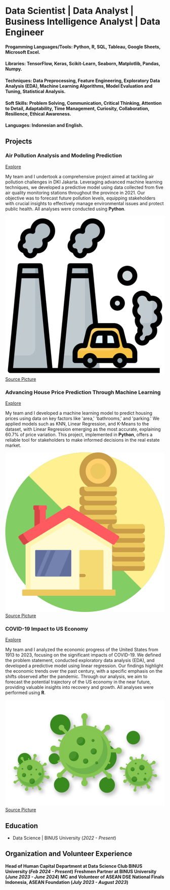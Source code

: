 # Data Scientist | Data Analyst | Business Intelligence Analyst | Data Engineer
#### Progamming Languages/Tools:  Python, R, SQL, Tableau, Google Sheets, Microsoft Excel.
#### Libraries: TensorFlow, Keras, Scikit-Learn, Seaborn, Matplotlib, Pandas, Numpy. 
#### Techniques: Data Preprocessing, Feature Engineering, Exploratory Data Analysis (EDA), Machine Learning Algorithms, Model Evaluation and Tuning, Statistical Analysis.
#### Soft Skills: Problem Solving, Communication, Critical Thinking, Attention to Detail, Adaptability, Time Management, Curiosity, Collaboration, Resilience, Ethical Awareness.
#### Languages: Indonesian and English.

## Projects
### Air Pollution Analysis and Modeling Prediction
[Explore](https://github.com/kimikayz/projects/tree/7a12d8916727133c3ccf783b9f22cb11cebea99b/Artificial%20Intelligence%20Project)

My team and I undertook a comprehensive project aimed at tackling air pollution challenges in DKI Jakarta. Leveraging advanced machine learning techniques, we developed a predictive model using data collected from five air quality monitoring stations throughout the province in 2021. Our objective was to forecast future pollution levels, equipping stakeholders with crucial insights to effectively manage environmental issues and protect public health. All analyses were conducted using **Python**.

![Pic 1](./air-pollution.png)
[Source Picture](https://www.freepik.com/icon/air-pollution_3432056)

### Advancing House Price Prediction Through Machine Learning
[Explore](https://github.com/kimikayz/projects/tree/7a12d8916727133c3ccf783b9f22cb11cebea99b/Machine%20Learning%20Project)

My team and I developed a machine learning model to predict housing prices using data on key factors like 'area,' 'bathrooms,' and 'parking.' We applied models such as KNN, Linear Regression, and K-Means to the dataset, with Linear Regression emerging as the most accurate, explaining 60.7% of price variation. This project, implemented in **Python**, offers a reliable tool for stakeholders to make informed decisions in the real estate market.

![Pic 2](./house-price.png)
[Source Picture](https://www.flaticon.com/free-icon/house-price_1044298)

### COVID-19 Impact to US Economy
[Explore](https://github.com/kimikayz/projects/tree/1b13fa484f04de79285169472e583d47d463abb8/Data%20Mining%20%26%20Visualization%20Project)

My team and I analyzed the economic progress of the United States from 1913 to 2023, focusing on the significant impacts of COVID-19. We defined the problem statement, conducted exploratory data analysis (EDA), and developed a predictive model using linear regression. Our findings highlight the economic trends over the past century, with a specific emphasis on the shifts observed after the pandemic. Through our analysis, we aim to forecast the potential trajectory of the US economy in the near future, providing valuable insights into recovery and growth. All analyses were performed using **R**.

![Pic 3](./covid-19.png)
[Source Picture](https://www.simbhq.org/sbfc/covid-19-information/)

## Education
- Data Science | BINUS University (_2022 - Present_)
  
## Organization and Volunteer Experience
**Head of Human Capital Department at Data Science Club BINUS University (_Feb 2024 - Present_)**
**Freshmen Partner at BINUS University (_June 2023 - June 2024_)**
**MC and Volunteer of ASEAN DSE National Finals Indonesia, ASEAN Foundation (_July 2023 - August 2023_)**
